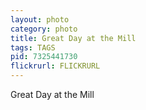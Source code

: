 ```yaml
---
layout: photo
category: photo
title: Great Day at the Mill
tags: TAGS
pid: 7325441730 
flickrurl: FLICKRURL
---
```


Great Day at the Mill